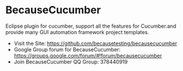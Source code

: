 BecauseCucumber
==============

Eclipse plugin for cucumber, support all the features for Cucumber.and provide many GUI automation framework project templates.

* Visit the Site:  https://github.com/becausetesting/becausecucumber
* Google Group forum for BecauseCucumber: https://groups.google.com/forum/#!forum/becausecucumber
* Join BecauseCucumber QQ Group: 378440919
